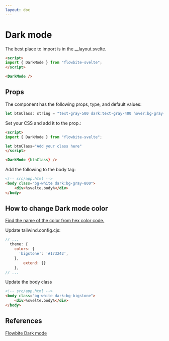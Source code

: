 ```yaml
---
layout: doc
---
```


<h1 class="text-3xl w-full dark:text-white py-8">Dark mode</h1>

<p class=" dark:text-white py-8">The best place to import is in the __layout.svelte.</p>

```html
<script>
import { DarkMode } from "flowbite-svelte";
</script>

<DarkMode />
```

<h2 class="text-2xl w-full dark:text-white py-8">Props</h2>

<p class="dark:text-white py-4 text-lg">The component has the following props, type, and default values:</p>

```js
let btnClass: string = "text-gray-500 dark:text-gray-400 hover:bg-gray-100 dark:hover:bg-gray-700 focus:outline-none focus:ring-4 focus:ring-gray-200 dark:focus:ring-gray-700 rounded-lg text-sm p-2.5 fixed left-2 top-16 z-50"
```

<p class="dark:text-white py-4 text-lg">Set your CSS and add it to the prop.:</p>

```html
<script>
import { DarkMode } from "flowbite-svelte";

let btnClass="Add your class here"
</script>

<DarkMode {btnClass} />
```

<p class="dark:text-white py-4 text-lg">Add the following to the body tag:</p>

```html
<!-- src/app.html -->
<body class="bg-white dark:bg-gray-800">
	<div>%svelte.body%</div>
</body>
```

<h2 class="text-2xl w-full dark:text-white py-8">How to change Dark mode color</h2>

<p class="dark:text-white text-lg w-full"><a href="https://chir.ag/projects/name-that-color/" target="_blank" class="text-blue-600 hover:underline dark:text-blue-500">Find the name of the color from hex color code.</a></p>

<p class="dark:text-white text-lg w-full">Update tailwind.config.cjs:</p>

```js
// ...
  theme: {
    colors: {
      'bigstone': '#173242',
    },
		extend: {}
	},
// ...
```

<p class="dark:text-white text-lg">Update the body class</p>

```html
<!-- src/app.html -->
<body class="bg-white dark:bg-bigstone">
	<div>%svelte.body%</div>
</body>
```

<h2 class="text-2xl w-full dark:text-white py-8">References</h2>

<p class="dark:text-white text-lg"><a href="https://flowbite.com/docs/customize/dark-mode/" target="_blank" class="text-blue-600 hover:underline dark:text-blue-500">Flowbite Dark mode</a></p>
